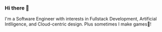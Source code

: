 ### Hi there 👋
I'm a Software Engineer with interests in Fullstack Development, Artificial Intlligence, and Cloud-centric design. Plus sometimes I make games👾!

<!-- [![Acostaldi's GitHub stats](https://github-readme-stats.vercel.app/api?username=acostaldi)](https://github.com/anuraghazra/github-readme-stats) -->


<!--
**acostaldi/acostaldi** is a ✨ _special_ ✨ repository because its `README.md` (this file) appears on your GitHub profile.

Here are some ideas to get you started:

- 🔭 I’m currently working on ...
- 🌱 I’m currently learning ...
- 👯 I’m looking to collaborate on ...
- 🤔 I’m looking for help with ...
- 💬 Ask me about ...
- 📫 How to reach me: ...
- 😄 Pronouns: ...
- ⚡ Fun fact: ...
-->
